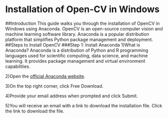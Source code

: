 ﻿# Installation of Open-CV in Windows
##Introduction
This guide walks you through the installation of OpenCV in Windows using Anaconda. OpenCV is an open-source computer vision and machine learning software library. Anaconda is a popular distribution platform that simplifies Python package management and deployment.
##Steps to Install OpenCV
###Step 1: Install Anaconda
1)What is Anaconda? Anaconda is a distribution of Python and R programming languages used for scientific computing, data science, and machine learning. It provides package management and virtual environment capabilities.

2)Open the [official Anaconda website](https://www.anaconda.com/).

3)On the top right corner, click Free Download.

4)Provide your email address when prompted and click Submit.

5)You will receive an email with a link to download the installation file. Click the link to download the file.
